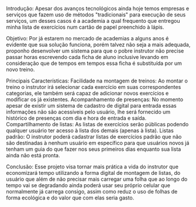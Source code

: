 Introdução: 
Apesar dos avanços tecnológicos ainda hoje temos empresas e serviços que fazem uso de métodos "tradicionais" para execução de seus serviços, um desses casos é a academia a qual frequento que entregou minha lista de exercícios num cartão de papel preenchido à lápis.

Objetivo: 
Por já estarem no mercado de academias a alguns anos é evidente que sua solução funciona, porém talvez não seja a mais adequada, proponho desenvolver um sistema para que o pobre instrutor não precise passar horas escrevendo cada ficha de aluno inclusive levando em consideração que de tempos em tempos essa ficha é substituída por um novo treino.

Principais Características: 
Facilidade na montagem de treinos: Ao montar o treino o instrutor irá selecionar cada exercício em suas correspondentes categorias, ele também será capaz de adicionar novos exercícios e modificar os já existentes.
Acompanhamento de presenças: No momento apesar de existir um sistema de cadastro de digital para entrada essas informações não são acessíveis pelo usuário, lhe será fornecido um histórico de presenças com dia e hora de entrada e saída.
Compartilhamento de listas: As listas de exercícios serão públicas podendo qualquer usuário ter acesso à lista dos demais (apenas à lista).
Listas padrão: O instrutor poderá cadastrar listas de exercícios padrão que não são destinadas à nenhum usuário em específico para que usuários novos já tenham um guia do que fazer nos seus primeiros dias enquanto sua lista ainda não está pronta.

Conclusão: 
Esse projeto visa tornar mais prática a vida do instrutor que economizará tempo utilizando a forma digital de montagem de listas, do usuário que além de não precisar mais carregar uma folha que ao longo do tempo vai se degradando ainda poderá usar seu próprio celular que normalmente já carrega consigo, assim como reduz o uso de folhas de forma ecológica e do valor que com elas seria gasto.
